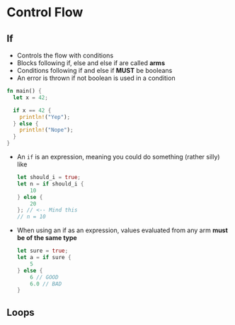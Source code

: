 # Control Flow

## If
- Controls the flow with conditions
- Blocks following if, else and else if are called **arms**
- Conditions following if and else if **MUST** be booleans
- An error is thrown if not boolean is used in a condition

```rust
fn main() {
  let x = 42;

  if x == 42 {
    println!("Yep");
  } else {
    println!("Nope");
  }
}
```

- An `if` is an expression, meaning you could do something (rather silly) like
  ```rust
  let should_i = true;
  let n = if should_i {
      10
  } else {
      20
  }; // <-- Mind this
  // n = 10
  ```

- When using an if as an expression, values evaluated from any arm **must be of the same type**
  ```rust
  let sure = true;
  let a = if sure {
      5
  } else {
      6 // GOOD
      6.0 // BAD
  }
  ```

## Loops
